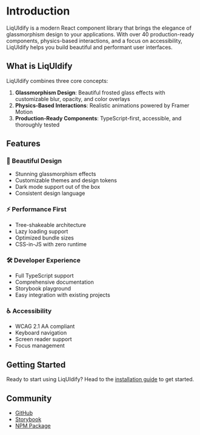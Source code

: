 # Introduction

LiqUIdify is a modern React component library that brings the elegance of glassmorphism design to your applications. With over 40 production-ready components, physics-based interactions, and a focus on accessibility, LiqUIdify helps you build beautiful and performant user interfaces.

## What is LiqUIdify

LiqUIdify combines three core concepts:

1. **Glassmorphism Design**: Beautiful frosted glass effects with customizable blur, opacity, and color overlays
2. **Physics-Based Interactions**: Realistic animations powered by Framer Motion
3. **Production-Ready Components**: TypeScript-first, accessible, and thoroughly tested

## Features

### 🎨 Beautiful Design

- Stunning glassmorphism effects
- Customizable themes and design tokens
- Dark mode support out of the box
- Consistent design language

### ⚡ Performance First

- Tree-shakeable architecture
- Lazy loading support
- Optimized bundle sizes
- CSS-in-JS with zero runtime

### 🛠️ Developer Experience

- Full TypeScript support
- Comprehensive documentation
- Storybook playground
- Easy integration with existing projects

### ♿ Accessibility

- WCAG 2.1 AA compliant
- Keyboard navigation
- Screen reader support
- Focus management

## Getting Started

Ready to start using LiqUIdify? Head to the [installation guide](./installation) to get started.

## Community

- [GitHub](https://github.com/tuliopc23/LiqUIdify)
- [Storybook](https://liquidify-storybook.vercel.app)
- [NPM Package](https://www.npmjs.com/package/liquidify)

